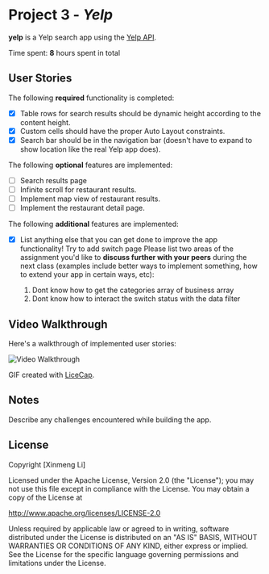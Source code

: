 # Project 3 - *Yelp*

**yelp** is a Yelp search app using the [Yelp
API](http://www.yelp.com/developers/documentation/v2/search_api).

Time spent: **8** hours spent in total

## User Stories

The following **required** functionality is completed:

- [x] Table rows for search results should be dynamic height according to the
content height.
- [x] Custom cells should have the proper Auto Layout constraints.
- [x] Search bar should be in the navigation bar (doesn't have to expand to
      show location like the real Yelp app does).

The following **optional** features are implemented:

- [ ] Search results page
- [ ] Infinite scroll for restaurant results.
- [ ] Implement map view of restaurant results.
- [ ] Implement the restaurant detail page.

The following **additional** features are implemented:

- [x] List anything else that you can get done to improve the app
functionality!
   Try to add switch page
Please list two areas of the assignment you'd like to **discuss
further with your peers** during the next class (examples include
      better ways to implement something, how to extend your app in
      certain ways, etc):

   1. Dont know how to get the categories array of business array
   2. Dont know how to interact the switch status with the data filter

## Video Walkthrough 

   Here's a walkthrough of implemented user stories:

   <img src='http://i.imgur.com/1DzGUtm.gif' title='Video
   Walkthrough' width='' alt='Video Walkthrough' />

   GIF created with [LiceCap](http://www.cockos.com/licecap/).

## Notes

   Describe any challenges encountered while building the app.

## License

   Copyright [Xinmeng Li]

   Licensed under the Apache License, Version 2.0 (the "License");
   you may not use this file except in compliance with the License.
   You may obtain a copy of the License at

   http://www.apache.org/licenses/LICENSE-2.0

   Unless required by applicable law or agreed to in
   writing, software
   distributed under the License is distributed on
   an "AS IS" BASIS,
   WITHOUT WARRANTIES OR CONDITIONS OF ANY
   KIND, either express or implied.
   See the License for the specific
   language governing permissions and
   limitations under the License.

